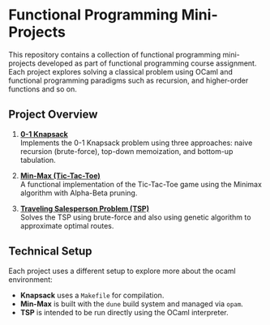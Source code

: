 # Functional Programming Mini-Projects

This repository contains a collection of functional programming mini-projects developed as part of functional programming course assignment. 
Each project explores solving a classical problem using OCaml and functional programming paradigms such as recursion, and higher-order functions and so on.

## Project Overview

1. **[0-1 Knapsack](./0%5C1-knapsack/README.md)**  
   Implements the 0-1 Knapsack problem using three approaches: naive recursion (brute-force), top-down memoization, and bottom-up tabulation.

2. **[Min-Max (Tic-Tac-Toe)](./min-max/README.md)**  
   A functional implementation of the Tic-Tac-Toe game using the Minimax algorithm with Alpha-Beta pruning.

3. **[Traveling Salesperson Problem (TSP)](./tsp/README.md)**  
   Solves the TSP using brute-force and also using genetic algorithm to approximate optimal routes.

## Technical Setup

Each project uses a different setup to explore more about the ocaml environment:

- **Knapsack** uses a `Makefile` for compilation.
- **Min-Max** is built with the `dune` build system and managed via `opam`.
- **TSP** is intended to be run directly using the OCaml interpreter.
